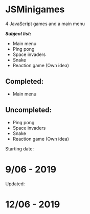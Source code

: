 # JSMinigames
4 JavaScript games and a main menu

**_Subject list:_**

- Main menu
- Ping pong
- Space invaders
- Snake
- Reaction game (Own idea)

## Completed:
- Main menu


## Uncompleted:
- Ping pong
- Space invaders
- Snake
- Reaction game (Own idea)


Starting date:

# 9/06 - 2019

Updated:

# 12/06 - 2019
